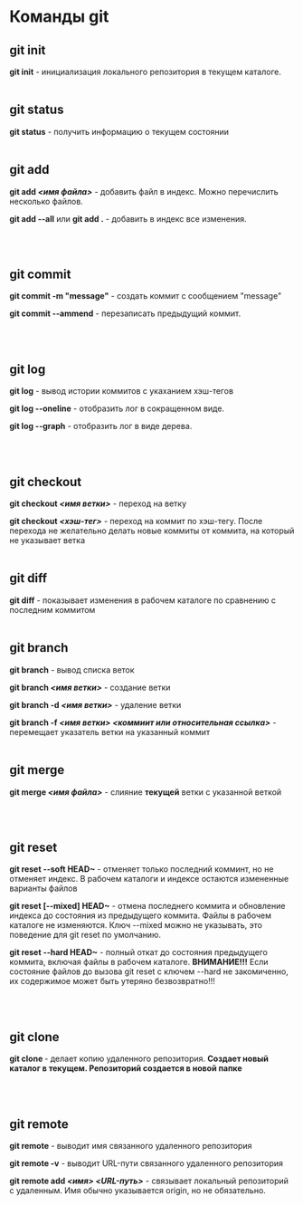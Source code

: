 # Команды git

## git init
**git init** - инициализация локального репозитория в текущем каталоге.
<br/>
<br/>

## git status
**git status** - получить информацию о текущем состоянии
<br/>
<br/>

## git add
**git add _<имя файла>_** - добавить файл в индекс. Можно перечислить несколько файлов.

**git add --all** или **git add .** - добавить в индекс все изменения.

<br/>
<br/>

## git commit
**git commit -m "message"** - создать коммит с сообщением "message"

**git commit --ammend** - перезаписать предыдущий коммит.

<br/>
<br/>

## git log
**git log** - вывод истории коммитов с укаханием хэш-тегов

**git log --oneline** - отобразить лог в сокращенном виде.

**git log --graph** - отобразить лог в виде дерева.

<br/>
<br/>

## git checkout
**git checkout _<имя ветки>_** - переход на ветку

**git checkout _<хэш-тег>_** - переход на коммит по хэш-тегу. После перехода не желательно делать новые коммиты от коммита, на который не указывает ветка 
<br/>
<br/>

## git diff
**git diff** - показывает изменения в рабочем каталоге по сравнению с последним коммитом
<br/>
<br/>

## git branch
**git branch** - вывод списка веток

**git branch _<имя ветки>_** - создание ветки

**git branch -d _<имя ветки>_** - удаление ветки

**git branch -f _<имя ветки>_ _<коммиит или относительная ссылка>_** - перемещает указатель ветки на указанный коммит
<br/>
<br/>

## git merge

**git merge _<имя файла>_** - слияние **текущей** ветки с указанной веткой

<br/>
<br/>

## git reset

**git reset --soft HEAD~** - отменяет только последний комминт, но не отменяет индекс. В рабочем каталоги и индексе остаются измененные варианты файлов

**git reset [--mixed] HEAD~** - отмена последнего коммита и обновление индекса до состояния из предыдущего коммита. Файлы в рабочем каталоге не изменяются. Ключ --mixed можно не указывать, это поведение для git reset по умолчанию.

**git reset --hard HEAD~** - полный откат до состояния предыдущего коммита, включая файлы в рабочем каталоге. **ВНИМАНИЕ!!!** Если состояние файлов до вызова git reset с ключем --hard не закомиченно, их содержимое может быть утеряно безвозвратно!!!

<br/>
<br/>

## git clone

**git clone _<URL>_** - делает копию удаленного репозитория. **Создает новый каталог в текущем. Репозиторий создается в новой папке**

<br/>
<br/>

## git remote

**git remote** - выводит имя связанного удаленного репозитория

**git remote -v** - выводит URL-пути связанного удаленного репозитория

**git remote add _<имя>_ _<URL-путь>_** - связывает локальный репозиторий с удаленным. Имя обычно указывается origin, но не обязательно.